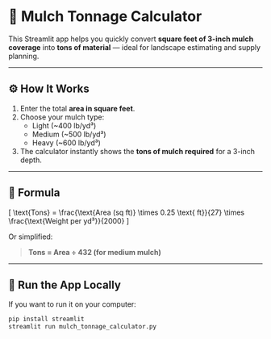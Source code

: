 # 🌿 Mulch Tonnage Calculator

This Streamlit app helps you quickly convert **square feet of 3-inch mulch coverage** into **tons of material** — ideal for landscape estimating and supply planning.

---

## ⚙️ How It Works
1. Enter the total **area in square feet**.  
2. Choose your mulch type:
   - Light (~400 lb/yd³)
   - Medium (~500 lb/yd³)
   - Heavy (~600 lb/yd³)
3. The calculator instantly shows the **tons of mulch required** for a 3-inch depth.

---

## 🧮 Formula
\[
\text{Tons} = \frac{\text{Area (sq ft)} \times 0.25 \text{ ft}}{27} \times \frac{\text{Weight per yd³}}{2000}
\]

Or simplified:
> **Tons = Area ÷ 432 (for medium mulch)**

---

## 🚀 Run the App Locally
If you want to run it on your computer:
```bash
pip install streamlit
streamlit run mulch_tonnage_calculator.py
